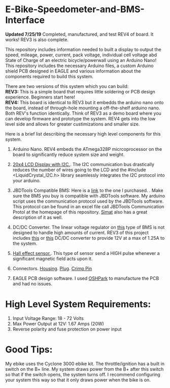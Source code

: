 # E-Bike-Speedometer-and-BMS-Interface

**Updated 7/25/19** Completed, manufactured, and test REV4 of board. It works! REV3 is also complete.

This repository includes information needed to built a display to output the speed, mileage, power, current, pack voltage, individual cell voltage abd State of Charge of an electric bicycle/powerwall using an Arduino Nano! This repository includes the necessary Arduino files, a custom Arduino shield PCB designed in EAGLE and various information about the components required to build this system.

There are two versions of this system which you can build: <br /> 
**REV3:** This is a simple board that requires little soldering or PCB design experience. Beginners start here! <br /> 
**REV4:** This board is identical to REV3 but it embedds the arduino nano onto the board, instead of through-hole mounting a off-the-shelf arduino nano. <br /> 
Both REV's function identically. Think of REV3 as a demo board where you can develop firmware and prototype the system. REV4 gets into the low level side and allows for greater custimizations and smaller size.

Here is a brief list describing the necessary high level components for this system.

1. Arduino Nano. REV4 embeds the ATmega328P micrcoprocessor on the board to significantly reduce system size and weight. 

2. [20x4 LCD Display with I2C.](https://www.ebay.com/sch/i.html?_from=R40&_trksid=m570.l1313&_nkw=20x4+i2c+lcd+&_sacat=0). The I2C communication bus drastically reduces the number of wires going to the LCD and the \#include <LiquidCrystal_I2C.h> library seamlessly integrates the I2C protocol into your arduino. 

3. JBDTools Compatible BMS: Here is a [link](https://www.aliexpress.com/item/15S-Li-ion-Battery-Intelligent-Smart-BMS-with-Bluetooth-function-and-PC-software-UART-communication-PCB/32876909159.html?spm=a2g0s.13010208.99999999.263.70483c00UKdgf7) to the one I purchased.  . Make sure the BMS you buy is compatible with JBDTools software. My arduino script uses the communication protocol used by the JBDTools software. This protocol can be found in an excel file call JBDTools Communication Protol at the homepage of this repository. [Simat](https://github.com/simat/BatteryMonitor/wiki/Generic-Chinese-Bluetooth-BMS-communication-protocol) also has a great description of it as well. 

4. DC/DC Converter. The linear voltage regulator on [this](https://www.aliexpress.com/item/15S-Li-ion-Battery-Intelligent-Smart-BMS-with-Bluetooth-function-and-PC-software-UART-communication-PCB/32876909159.html?spm=a2g0s.13010208.99999999.263.70483c00UKdgf7) type of BMS is not designed to handle high amounts of current. REV3 of this project includes [this](https://www.mouser.com/ProductDetail/MEAN-WELL/SKM15C-12?qs=erfQA2AIGbWiXI5iTXq5SA%3D%3D) or [this](https://www.mouser.com/ProductDetail/Cincon/EC4SBW-48S12?qs=sGAEpiMZZMvGsmoEFRKS8Koqt8Pjkl39iYdgR2DcyS1Q8fqJi%252BFKOA%3D%3D) DC/DC converter to provide 12V at a max of 1.25A to the system.

5. [Hall effect sensor.](https://www.adafruit.com/product/158). This type of sensor send a HIGH pulse whenever a significant magnetic field acts upon it.

6. Connectors. [Housing](https://www.mouser.com/ProductDetail/Molex/70543-0001?qs=sGAEpiMZZMtVoztFdqDXOwZ%252B3K3gi96X). [Plug](https://www.mouser.com/ProductDetail/Molex/50-57-9402?qs=%2Fha2pyFaduiLH0020kLaRTyvVPMd9o3wI7LfZqK7vYk%3D). [Crimp Pin](https://www.mouser.com/ProductDetail/Molex/16-02-0086-Cut-Strip?qs=sGAEpiMZZMs%252BGHln7q6pm%252Bv5BXf4QdrTI%252BpAylNNmmH%2F60rOt1UzkQ%3D%3D)

7. EAGLE PCB design software. I used [OSHPark](https://oshpark.com/) to manufacture the PCB and had no issues. 

# High Level System Requirements:

1. Input Voltage Range: 18 - 72 Volts
2. Max Power Output at 12V: 1.67 Amps (20W)
3. Reverse polarity and fuse protection on power input

# Good Tips:

My ebike uses the Cyclone 3000 ebike kit. The throttle/ignition has a built in switch on the B+ line. My system draws power from the B+ after this switch so that if the switch opens, the system turns off. I recommend configuring your system this way so that it only draws power when the bike is on.





